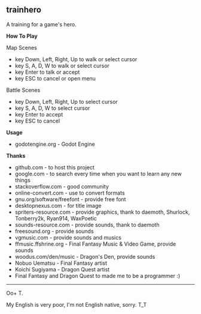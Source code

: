 **trainhero**
---------

A training for a game's hero.

**How To Play**

Map Scenes

 - key Down, Left, Right, Up to walk or select cursor
 - key S, A, D, W to walk or select cursor
 - key Enter to talk or accept
 - key ESC to cancel or open menu

Battle Scenes

 - key Down, Left, Right, Up to select cursor
 - key S, A, D, W to select cursor
 - key Enter to accept
 - key ESC to cancel

**Usage**

 - godotengine.org - Godot Engine

**Thanks**

 - github.com - to host this project
 - google.com - to search every time when you want to learn any new things
 - stackoverflow.com - good community
 - online-convert.com - use to convert formats
 - gnu.org/software/freefont - provide free font
 - desktopnexus.com - for title image
 - spriters-resource.com - provide graphics, thank to daemoth, Shurlock, Tonberry2k, Ryan914, WaxPoetic
 - sounds-resource.com - provide sounds, thank to daemoth
 - freesound.org - provide sounds
 - vgmusic.com - provide sounds and musics
 - ffmusic.ffshrine.org - Final Fantasy Music & Video Game, provide sounds
 - woodus.com/den/music - Dragon's Den, provide sounds
 - Nobuo Uematsu - Final Fantasy artist
 - Koichi Sugiyama - Dragon Quest artist
 - Final Fantasy and Dragon Quest to made me to be a programmer :)

---------
Oo+ T.

My English is very poor, I'm not English native, sorry. T_T

